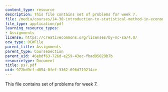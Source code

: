 ```yaml
---
content_type: resource
description: This file contains set of problems for week 7.
file: /media/courses/14-30-introduction-to-statistical-method-in-economics-spring-2006/972bd9cfd8540fef3362696d719214ce_ps7.pdf
file_type: application/pdf
learning_resource_types:
- Assignments
license: https://creativecommons.org/licenses/by-nc-sa/4.0/
ocw_type: OCWFile
parent_title: Assignments
parent_type: CourseSection
parent_uid: 46ebdf63-726d-e259-43ec-fbad95029b7b
resourcetype: Document
title: ps7.pdf
uid: 972bd9cf-d854-0fef-3362-696d719214ce
---
```

This file contains set of problems for week 7.